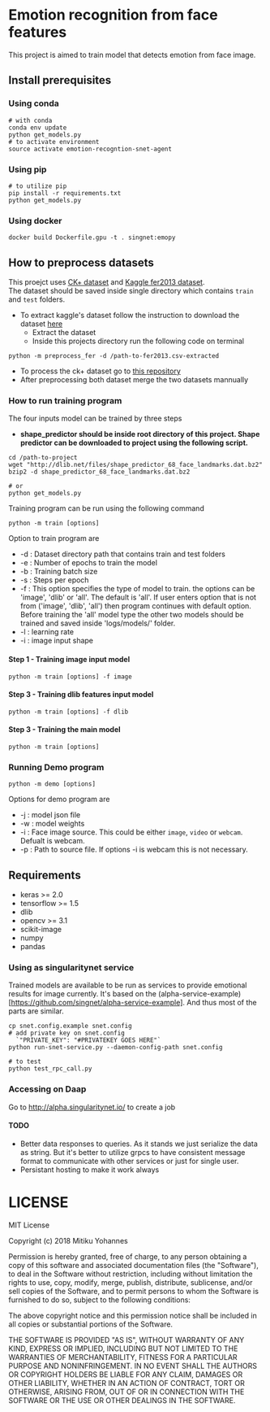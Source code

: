 # Emotion recognition from face features
This project is aimed to train model that detects emotion from face image.
## Install prerequisites
### Using conda
```
# with conda
conda env update
python get_models.py
# to activate environment
source activate emotion-recogntion-snet-agent
```
### Using pip
```
# to utilize pip
pip install -r requirements.txt
python get_models.py
```
### Using docker
```
docker build Dockerfile.gpu -t . singnet:emopy
```
## How to preprocess datasets
This proejct uses [CK+ dataset](http://www.consortium.ri.cmu.edu/ckagree/) and  [Kaggle fer2013 dataset](https://www.kaggle.com/c/challenges-in-representation-learning-facial-expression-recognition-challenge/data).  
The dataset should be saved inside single directory which contains ```train``` and ```test``` folders.
* To extract kaggle's dataset follow the instruction to download the dataset [here](https://www.kaggle.com/c/challenges-in-representation-learning-facial-expression-recognition-challenge/data) 
  * Extract the dataset 
  * Inside this projects directory run the following code on terminal
```
python -m preprocess_fer -d /path-to-fer2013.csv-extracted 
```
* To process the ck+ dataset go to [this repository](https://github.com/mitiku1/Ck-dataset-preprocess)
* After preprocessing both dataset merge the two datasets mannually



### How to run training program
The four inputs model can be trained by three steps
* **shape_predictor should be inside root directory of this project. Shape predictor can be downloaded to project using the following script.**
```
cd /path-to-project
wget "http://dlib.net/files/shape_predictor_68_face_landmarks.dat.bz2"
bzip2 -d shape_predictor_68_face_landmarks.dat.bz2

# or
python get_models.py
```
Training program can be run using the following command
```
python -m train [options]
```
Option to train program are
  * -d : Dataset directory path that contains train and test folders
  * -e : Number of epochs to train the model
  * -b : Training batch size
  * -s : Steps per epoch
  * -f : This option specifies the type of model to train. the options can be 'image', 'dlib' or 'all'. The default is 'all'. If user enters option that is not from ('image', 'dlib', 'all') then program continues with default option. Before training the 'all' model type the other two models should be trained and saved inside 'logs/models/' folder.
  * -l : learning rate
  * -i : image input shape


#### Step 1 - Training image input model
``` 
python -m train [options] -f image 
```
#### Step 3 - Training dlib features input model
``` 
python -m train [options] -f dlib 
```
#### Step 3 - Training the main model
``` 
python -m train [options] 
```

### Running Demo program
``` 
python -m demo [options]
```  
Options for demo program are
* -j : model json file
* -w : model weights
* -i : Face image source. This could be either `image`, `video` or `webcam`. Defualt is webcam.
* -p : Path to source file. If options -i is webcam this is not necessary.

## Requirements
* keras >= 2.0
* tensorflow >= 1.5
* dlib
* opencv >= 3.1
* scikit-image
* numpy 
* pandas
### Using as singularitynet service
Trained models are available to be run as services to provide emotional results for image currently. It's based on the (alpha-service-example)[https://github.com/singnet/alpha-service-example]. And thus most of the parts are similar. 
```
cp snet.config.example snet.config 
# add private key on snet.config
  `"PRIVATE_KEY": "#PRIVATEKEY GOES HERE"`
python run-snet-service.py --daemon-config-path snet.config

# to test
python test_rpc_call.py
```
### Accessing on Daap
Go to http://alpha.singularitynet.io/ to create a job
#### TODO
* Better data responses to queries. As it stands we just serialize the data as string. But it's better to utilize grpcs to have consistent message format to communicate with other services or just for single user. 
* Persistant hosting to make it work always
# LICENSE
MIT License

Copyright (c) 2018 Mitiku Yohannes

Permission is hereby granted, free of charge, to any person obtaining a copy
of this software and associated documentation files (the "Software"), to deal
in the Software without restriction, including without limitation the rights
to use, copy, modify, merge, publish, distribute, sublicense, and/or sell
copies of the Software, and to permit persons to whom the Software is
furnished to do so, subject to the following conditions:

The above copyright notice and this permission notice shall be included in all
copies or substantial portions of the Software.

THE SOFTWARE IS PROVIDED "AS IS", WITHOUT WARRANTY OF ANY KIND, EXPRESS OR
IMPLIED, INCLUDING BUT NOT LIMITED TO THE WARRANTIES OF MERCHANTABILITY,
FITNESS FOR A PARTICULAR PURPOSE AND NONINFRINGEMENT. IN NO EVENT SHALL THE
AUTHORS OR COPYRIGHT HOLDERS BE LIABLE FOR ANY CLAIM, DAMAGES OR OTHER
LIABILITY, WHETHER IN AN ACTION OF CONTRACT, TORT OR OTHERWISE, ARISING FROM,
OUT OF OR IN CONNECTION WITH THE SOFTWARE OR THE USE OR OTHER DEALINGS IN THE
SOFTWARE.

 [sp]: http://dlib.net/files/shape_predictor_68_face_landmarks.dat.bz2
